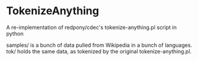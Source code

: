 # TokenizeAnything
A re-implementation of redpony/cdec's tokenize-anything.pl script in python

samples/ is a bunch of data pulled from Wikipedia in a bunch of languages.
tok/ holds the same data, as tokenized by the original tokenize-anything.pl.
